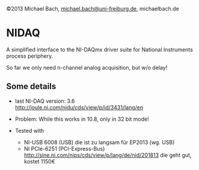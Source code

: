 ©2013 Michael Bach, michael.bach@uni-freiburg.de, michaelbach.de


NIDAQ
=====

A simplified interface to the NI-DAQmx driver suite for National Instruments process periphery.
 
So far we only need n-channel analog acquisition, but w/o delay!




Some details
------------
* last NI-DAQ version: 3.6
<http://joule.ni.com/nidu/cds/view/p/id/3431/lang/en>

* Problem: While this works in 10.8, only in 32 bit mode!
* Tested with
	* NI-USB 6008 (USB) die ist zu langsam für EP2013 (wg. USB)
	* NI PCIe-6251 (PCI-Express-Bus) http://sine.ni.com/nips/cds/view/p/lang/de/nid/201813  die geht gut, kostet 1150€

